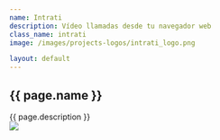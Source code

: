 ```yaml
---
name: Intrati
description: Vídeo llamadas desde tu navegador web
class_name: intrati
image: /images/projects-logos/intrati_logo.png

layout: default
---
```


<section class="projects-page">
  <div class="container text-center">
    <h1 class="text-shadow">
      {{ page.name }}
    </h1>
  </div>
</section>

<section class="projects-list">
  <div class="container">
    <div class="row">
      <div class="col-md-8">
        {{ page.description }}
      </div>
      <div class="col-md-4">
        <img src="{{ page.image }}" />
      </div>
    </div>
  </div>
</section>
